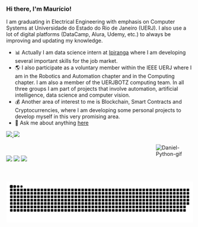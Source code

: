 ### Hi there, I'm Maurício!
I am graduating in Electrical Engineering with emphasis on Computer Systems at Universidade do Estado do Rio de Janeiro (UERJ). I also use a lot of digital platforms (DataCamp, Alura, Udemy, etc.) to always be improving and updating my knowledge.

- 📊 Actually I am data science intern at <a href = https://portal.ipiranga/wps/portal/ipiranga/inicio>Ipiranga</a> where I am developing several important skills for the job market.
- 🌎 I also participate as a voluntary member within the IEEE UERJ where I am in the Robotics and Automation chapter and in the Computing chapter. I am also a member of the UERJBOTZ computing team. In all three groups I am part of projects that involve automation, artificial intelligence, data science and computer vision.
- 💰 Another area of interest to me is Blockchain, Smart Contracts and Cryptocurrencies, where I am developing some personal projects to develop myself in this very promising area.
- 💬 Ask me about anything [here](https://github.com/mauricioarauujo/mauricioarauujo/issues)
 <div>
  <a href="https://github.com/mauricioarauujo">
  <img height="180em" src="https://github-readme-stats.vercel.app/api?username=mauricioarauujo&show_icons=true&theme=dracula&include_all_commits=true&count_private=true"/>
  <img height="180em" src="https://github-readme-stats.vercel.app/api/top-langs/?username=mauricioarauujo&layout=compact&langs_count=16&theme=dracula"/>
</div>
<div style="display: inline_block"><br>
  <img align="right" alt="Daniel-Python-gif" height="100" width="100 "src="https://media2.giphy.com/media/KAq5w47R9rmTuvWOWa/giphy.gif?cid=ecf05e471ls91aq59uuezor9t2lr0kgpc28r6dktmt5m7hfj&rid=giphy.gif&ct=g">
</div>
  
  ##
 
<div> 
  <a href="https://instagram.com/mauricioarauujo" target="_blank" ><img src="https://img.shields.io/badge/-Instagram-%23E4405F?style=for-the-badge&logo=instagram&logoColor=white" target="_blank" ></a>
  <a href = "mailto: mauricio.araujo97@gmail.com"><img src="https://img.shields.io/badge/-Gmail-%23333?style=for-the-badge&logo=gmail&logoColor=white" target="_blank"></a>
  <a href="https://www.linkedin.com/in/mauricio-arauujo/" target="_blank" ><img src="https://img.shields.io/badge/-LinkedIn-%230077B5?style=for-the-badge&logo=linkedin&logoColor=white" target="_blank" ></a>

![Snake animation](https://github.com/samueldeccache/SamuelDeccache/blob/output/github-contribution-grid-snake.svg)
 
</div>
